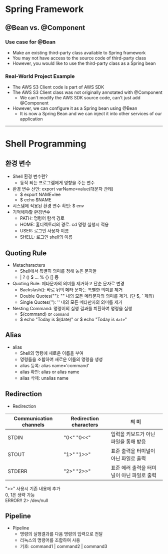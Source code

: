 # Spring Framework
## @Bean vs. @Component
### Use case for @Bean
+ Make an existing third-party class available to Spring framework
+ You may not have access to the source code of third-party class
+ However, you would like to use the third-party class as a Spring bean
### Real-World Project Example
+ The AWS S3 Client code is part of AWS SDK
+ The AWS S3 Client class was not originally annotated with @Component
  + We can't modify the AWS SDK source code, can't just add @Component
+ However, we can configure it as a Spring bean using @Bean
  + It is now a Spring Bean and we can inject it into other services of our application

-----------------------------------------

# Shell Programming
## 환경 변수
+ Shell 환경 변수란?
  + 동작 되는 프로그램에게 영향을 주는 변수
+ 환경 변수 선언: export varName=value(대문자 관례)
  + $ export NAME=lee
  + $ echo $NAME
+ 시스템에 적용된 환경 변수 확인: $ env
+ 기억해야할 환경변수
  + PATH: 명령어 탐색 경로
  + HOME: 홈디렉토리의 경로. cd 명령 실행시 적용
  + USER: 로그인 사용자 이름
  + SHELL: 로그인 shell의 이름

## Quoting Rule
+ Metacharacters
  + Shell에서 특별히 의미를 정해 놓은 문자들
  + | ? () $ ... % {} [] 등
+ Quoting Rule: 메타문자의 의미를 제거하고 단순 문자로 변경
    + Backslash(\): 바로 뒤의 메타 문자는 특별한 의미를 제거
    + Double Quotes(""): "" 내의 모든 메타문자의 의미를 제거. (단 $, ` 제외)
    + Single Quotes(''): '' 내의 모든 메타만자의 의미를 제거
+ Nesting Command: 명령어의 실행 결과를 치환하여 명령을 실행
    + $(command) or `command`
    + $ echo "Today is $(date)" or $ echo "Today is `date`"

## Alias
+ alias
  + Shell의 명령에 새로운 이름을 부여
  + 명령들을 조합하여 새로운 이름의 명령을 생성
  + alias 등록: alias name='command'
  + alias 확인: alias or alias name
  + alias 삭제: unalias name

## Redirection
+ Redirection

| Communication channels | Redirection characters |                   의 미                   |
|------------------------|------------------------|-------------------------------------------|
|         STDIN          |     "0<"     "0<<"     | 입력을 키보드가 아닌 파일을 통해 받음      |
|         STOUT          |     "1>"     "1>>"     |  표준 출력을 터미널이 아닌 파일로 출력     |
|         STDERR         |     "2>"     "2>>"     | 표준 에러 출력을 터미널이 아닌 파일로 출력 | 

">>" 사용시 기존 내용에 추가  
0, 1은 생략 가능  
ERROR!! 2> /dev/null  

## Pipeline
+ Pipeline
    + 명령의 실행결과를 다음 명령의 입력으로 전달
    + 리눅스의 명령어를 조합하여 사용
    + 기호: command1 | command2 | command3
